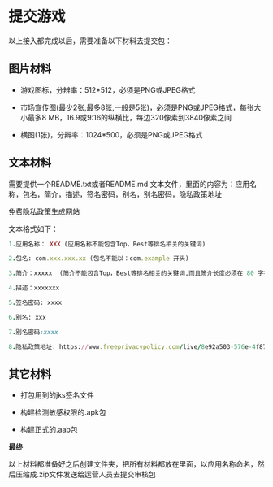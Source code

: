 
# 提交游戏

以上接入都完成以后，需要准备以下材料去提交包：

 ## 图片材料
 
 - 游戏图标，分辨率：512*512，必须是PNG或JPEG格式

 - 市场宣传图(最少2张,最多8张,一般是5张)，必须是PNG或JPEG格式，每张大小最多8 MB，16.9或9:16的纵横比，每边320像素到3840像素之间

 - 横图(1张)，分辨率：1024*500，必须是PNG或JPEG格式

 ## 文本材料
 
需要提供一个README.txt或者README.md 文本文件，里面的内容为：应用名称，包名，简介，描述，签名密码，别名，别名密码，隐私政策地址

[免费隐私政策生成网站](https://www.freeprivacypolicy.com)

文本格式如下：

```ruby
1.应用名称： XXX (应用名称不能包含Top，Best等排名相关的关键词)

2.包名: com.xxx.xxx.xx (包名不能以：com.example 开头)

3.简介：xxxxx  (简介不能包含Top，Best等排名相关的关键词,而且简介长度必须在 80 字符以内)

4.描述：xxxxxxx

5.签名密码: xxxx

6.别名: xxx

7.别名密码:xxxx

8.隐私政策地址: https://www.freeprivacypolicy.com/live/8e92a503-576e-4f87-a17a-0da55cf42c81

```

 ## 其它材料

  - 打包用到的jks签名文件

  - 构建检测敏感权限的.apk包

  - 构建正式的.aab包


**最终**

以上材料都准备好之后创建文件夹，把所有材料都放在里面，以应用名称命名，然后压缩成.zip文件发送给运营人员去提交审核包
